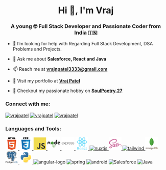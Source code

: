 
<h1 align="center">Hi 👋, I'm Vraj</h1>

<h3 align="center">A young 🤓 Full Stack Developer and Passionate Coder from India 🇮🇳</h3>




- 🤔 I’m looking for help with Regarding Full Stack Development, DSA Problems and Projects.

- 💬 Ask me about **Salesforce, React and Java**

- 📫 Reach me at **vrajnpatel3333@gmail.com**

- 📁 Visit my portfolio at <a href="https://vraj1604.netlify.app/" target="_blank"><b>Vraj Patel</b></a>

- 📝 Checkout my passionate hobby on <a href="https://www.instagram.com/soulpoetry.27" target="_blank"><b>SoulPoetry.27</b></a> 

<h3 align="left">Connect with me:</h3>
<p align="left">
<a href="https://www.linkedin.com/in/vrajpatel1604" target="_blank"><img align="center" src="https://www.rdant.com.au/wp-content/uploads/Linked-in.png"  alt="vrajpatel" height="40" width="40" /></a>
<a href="https://www.instagram.com/vraj.2901/" target="_blank"><img align="center" src="https://cdn3.iconfinder.com/data/icons/popular-services-brands/512/instagram-512.png" alt="vrajpatel" height="40" width="40" /></a>
<a href="https://twitter.com/VrajPat48779083" target="_blank"><img align="center" src="https://cdn4.iconfinder.com/data/icons/social-media-icons-the-circle-set/48/twitter_circle-1024.png" alt="vrajpatel" height="40" width="40" /></a>
</p>


<h3 align="left">Languages and Tools:</h3>
<p align="left">
    <a href="https://www.w3.org/html/" target="_blank"> <img src="https://raw.githubusercontent.com/devicons/devicon/master/icons/html5/html5-original-wordmark.svg" alt="html5" width="40" height="40"/> </a>
    <a href="https://www.w3schools.com/css/" target="_blank"> <img src="https://raw.githubusercontent.com/devicons/devicon/master/icons/css3/css3-original-wordmark.svg" alt="css3" width="40" height="40"/> </a>
    <a href="https://developer.mozilla.org/en-US/docs/Web/JavaScript" target="_blank"> <img src="https://raw.githubusercontent.com/devicons/devicon/master/icons/javascript/javascript-original.svg" alt="javascript" width="40" height="40"/> </a>
      <a href="https://nodejs.org" target="_blank"> <img src="https://raw.githubusercontent.com/devicons/devicon/master/icons/nodejs/nodejs-original-wordmark.svg" alt="nodejs" width="40" height="40"/> </a>
    <a href="https://expressjs.com" target="_blank"> <img src="https://raw.githubusercontent.com/devicons/devicon/master/icons/express/express-original-wordmark.svg" alt="express" width="40" height="40"/> </a>
      <a href="https://vuejs.org/" target="_blank"> </a>
      <a href="https://reactjs.org/" target="_blank"> <img src="https://raw.githubusercontent.com/devicons/devicon/master/icons/react/react-original-wordmark.svg" alt="react" width="40" height="40"/> </a>
  <a href="https://www.gatsbyjs.com/" target="_blank">  </a>
    <a href="https://nextjs.org/" target="_blank"> </a>
    <a href="https://nuxtjs.org/" target="_blank"> <img src="https://www.vectorlogo.zone/logos/nuxtjs/nuxtjs-icon.svg" alt="nuxtjs" width="40" height="40"/> </a> 
  <a href="https://gridsome.org/" target="_blank"> </a>
    <a href="https://jestjs.io" target="_blank">  </a>
      <a href="https://sass-lang.com" target="_blank"> <img src="https://raw.githubusercontent.com/devicons/devicon/master/icons/sass/sass-original.svg" alt="sass" width="40" height="40"/> </a>
    <a href="https://tailwindcss.com/" target="_blank"> <img src="https://www.vectorlogo.zone/logos/tailwindcss/tailwindcss-icon.svg" alt="tailwind" width="40" height="40"/> </a>
    <a href="https://www.mongodb.com/" target="_blank"> <img src="https://raw.githubusercontent.com/devicons/devicon/master/icons/mongodb/mongodb-original-wordmark.svg" alt="mongodb" width="40" height="40"/> </a>
    <a href="https://www.postgresql.org" target="_blank"> <img src="https://raw.githubusercontent.com/devicons/devicon/master/icons/postgresql/postgresql-original-wordmark.svg" alt="postgresql" width="40" height="40"/> </a>
    <a href="https://www.python.org" target="_blank"> <img src="https://raw.githubusercontent.com/devicons/devicon/master/icons/python/python-original.svg" alt="python" width="40" height="40"/> </a>
     <img src="https://angular.io/assets/images/logos/angular/angular.svg" alt="angular-logo" width="45px" />

   <img src="https://www.svgrepo.com/show/354380/spring-icon.svg" alt="spring" width="40px"/>
   <img src="https://freeiconshop.com/wp-content/uploads/edd/android-flat.png" alt="android" width="40px"/>
    <img src="https://logos-world.net/wp-content/uploads/2020/10/Salesforce-Logo.png" alt="Salesforce" width="68px" height="45px"/>
   <img src="https://1000logos.net/wp-content/uploads/2020/09/Java-Logo-640x400.png" alt="Java" width="68px" height="45px"/>
  



<!--
**VRaj361/VRaj361** is a ✨ _special_ ✨ repository because its `README.md` (this file) appears on your GitHub profile.

Here are some ideas to get you started:

- 🔭 I’m currently working on ...
- 🌱 I’m currently learning ...
- 👯 I’m looking to collaborate on ...
- 🤔 I’m looking for help with ...
- 💬 Ask me about ...
- 📫 How to reach me: ...
- 😄 Pronouns: ...
- ⚡ Fun fact: ...
-->
